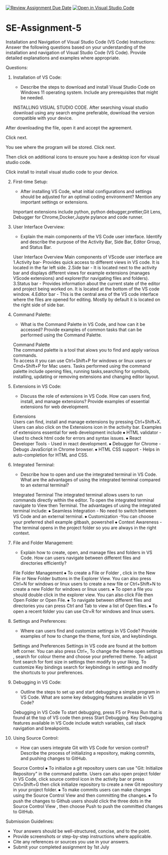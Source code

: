 [![Review Assignment Due Date](https://classroom.github.com/assets/deadline-readme-button-22041afd0340ce965d47ae6ef1cefeee28c7c493a6346c4f15d667ab976d596c.svg)](https://classroom.github.com/a/XoLGRbHq)
[![Open in Visual Studio Code](https://classroom.github.com/assets/open-in-vscode-2e0aaae1b6195c2367325f4f02e2d04e9abb55f0b24a779b69b11b9e10269abc.svg)](https://classroom.github.com/online_ide?assignment_repo_id=15291756&assignment_repo_type=AssignmentRepo)
# SE-Assignment-5
Installation and Navigation of Visual Studio Code (VS Code)
 Instructions:
Answer the following questions based on your understanding of the installation and navigation of Visual Studio Code (VS Code). Provide detailed explanations and examples where appropriate.

 Questions:

1. Installation of VS Code:
   - Describe the steps to download and install Visual Studio Code on Windows 11 operating system. Include any prerequisites that might be needed.

   INSTALLING VISUAL STUDIO CODE.
After searching  visual studio download using any search engine preferable,  download the version compatible with your device.
 
After downloading the file, open it and accept the agreement.
 
Click next.
 
You see where the program will be stored. Click next.
 
Then click on additional icons to ensure you have a desktop icon for visual studio code.

 Click install to install visual studio code to your device.
 


2. First-time Setup:
   - After installing VS Code, what initial configurations and settings should be adjusted for an optimal coding environment? Mention any important settings or extensions.

   Important extensions include python, python debugger,prettier,Git Lens, Debugger for Chrome,Docker,Jupyte pylance and code runner.



3. User Interface Overview:
   - Explain the main components of the VS Code user interface. Identify and describe the purpose of the Activity Bar, Side Bar, Editor Group, and Status Bar.

   User Interface Overview
Main components  of VScode user interface are
 1.Activity bar- Provides quick access to different views in VS code. It is located in the far left side.
2.Side bar - It is located next to the activity bar and displays different views for example extensions (manages VScode extensions) and explorer(for navigating files and folders).
3.Status bar - Provides information about the current state of the editor and project being worked on. It is located at the bottom of the VS code window.
4.Editor bar - This is the central area of the VS code interface where the files are opened for editing. Mostly by default it is located on the right side of side bar.




4. Command Palette:
   - What is the Command Palette in VS Code, and how can it be accessed? Provide examples of common tasks that can be performed using the Command Palette.

   Command Palette   
The command palette is a tool that alows you to find and apply various commands.   
To access it you can use Ctrl+Shift+P for windows or linux users or Cmd+Shift+P for Mac users.
Tasks performed using the command palette include opening files, running tasks,searching for symbols, installing, updating or removing  extensions and changing editor layout.     




5. Extensions in VS Code:
   - Discuss the role of extensions in VS Code. How can users find, install, and manage extensions? Provide examples of essential extensions for web development.

   Extensions       
Users can find, install and manage extensions by pressing Ctrl+Shift+X. Users can also click on the Extensions icon in the activity bar.
Examples of extensions essential for web development include 
⦁	HTML validator - Used to check html code for errors and syntax issues.
⦁	React Developer Tools - Used in react development.
⦁	Debugger for Chrome - Debugs JavaScript in Chrome browser.
⦁	HTML CSS support - Helps in auto-completion for HTML and CSS.




6. Integrated Terminal:
   - Describe how to open and use the integrated terminal in VS Code. What are the advantages of using the integrated terminal compared to an external terminal?

   Integrated Terminal
The integrated terminal allows users to run commands directly within the editor.
To open the integrated terminal navigate to View then Terminal.
The advantages of using the integrated terminal include:
⦁	Seamless Integration - No need to switch between VS Code and an external terminal.
⦁	Customization -You can choose your preferred shell example gitbash, powershell
⦁	Context Awareness - The terminal opens in the project folder  so you are always in the right context.




7. File and Folder Management:
   - Explain how to create, open, and manage files and folders in VS Code. How can users navigate between different files and directories efficiently?

   File Folder Management
⦁	To create a File or Folder , click in the New File or New Folder buttons in the Explorer View.
You can also press Ctrl+N for windows or linux users to create a new file or Ctrl+Shift+N to create a new Folder for windows or linux users.
⦁	To open a file you should double click in the explorer view.
You  can also click File then Open Folder or Open File.
⦁	To navigate between different files and directories you can press Ctrl and Tab to view a list of Open files.
⦁	To open a recent folder you can use Ctr+R  for windows and linux users.




8. Settings and Preferences:
   - Where can users find and customize settings in VS Code? Provide examples of how to change the theme, font size, and keybindings.

   Settings and Preferences
Settings in VS code are found at the bottom left corner. You can also press Ctrl+, 
To change the theme  open settings , search for colour theme and choose your preferred theme.
To adjust font search for font size in settings then modify to your liking.
To customize Key bindings search for keybindings in settings and modify the shortcuts to your preferences.




9. Debugging in VS Code:
   - Outline the steps to set up and start debugging a simple program in VS Code. What are some key debugging features available in VS Code?

   Debugging in VS Code
To start debugging, press F5 or Press Run that is found at the top of VS code then press Start Debugging.
Key Debugging features available in VS Code include watch variables, call stack navigation and breakpoints.



10. Using Source Control:
    - How can users integrate Git with VS Code for version control? Describe the process of initializing a repository, making commits, and pushing changes to GitHub.

    Source Control
⦁	To initialize a git repository users can use "Git: Initialize Repository"  in the command palette.
Users can also open project folder in VS Code, click source control icon in the activity bar or press Ctrl+Shift+G then click initialize repository to create a new Git repository in your project folder.
⦁	To make commits users can make changes using the Source Control View  and then committing the changes.
⦁	To push the changes to Github users should click the three dots in the Source Control View , then choose Push to push the committed changes to GitHub.



 Submission Guidelines:
- Your answers should be well-structured, concise, and to the point.
- Provide screenshots or step-by-step instructions where applicable.
- Cite any references or sources you use in your answers.
- Submit your completed assignment by 1st July 

